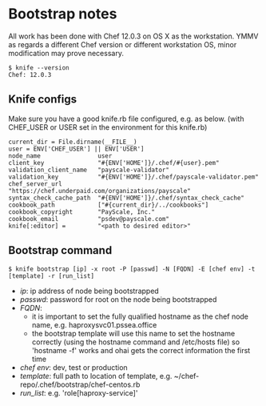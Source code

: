 Bootstrap notes
===============

All work has been done with Chef 12.0.3 on OS X as the workstation. YMMV as regards a
different Chef version or different workstation OS, minor modification may prove necessary.

```
$ knife --version
Chef: 12.0.3
```

Knife configs
-------------
Make sure you have a good knife.rb file configured, e.g. as below.
(with CHEF_USER or USER set in the environment for this knife.rb)
```
current_dir = File.dirname(__FILE__)
user = ENV['CHEF_USER'] || ENV['USER']
node_name                user
client_key               "#{ENV['HOME']}/.chef/#{user}.pem"
validation_client_name   "payscale-validator"
validation_key           "#{ENV['HOME']}/.chef/payscale-validator.pem"
chef_server_url          "https://chef.underpaid.com/organizations/payscale"
syntax_check_cache_path  "#{ENV['HOME']}/.chef/syntax_check_cache"
cookbook_path            ["#{current_dir}/../cookbooks"]
cookbook_copyright       "PayScale, Inc."
cookbook_email           "psdev@payscale.com"
knife[:editor] =         "<path to desired editor>"
```
Bootstrap command
-----------------
```
$ knife bootstrap [ip] -x root -P [passwd] -N [FQDN] -E [chef env] -t [template] -r [run_list]
```

- _ip_:       ip address of node being bootstrapped
- _passwd_:   password for root on the node being bootstrapped
- _FQDN_:   
  * it is important to set the fully qualified hostname as the chef node name, e.g.  haproxysvc01.pssea.office
  * the bootstrap template will use this name to set the hostname correctly (using the hostname 
  command and /etc/hosts file) so 'hostname -f' works and ohai gets the correct information the 
  first time
- _chef env_: dev, test or production
- _template_: full path to location of template, e.g. ~/chef-repo/.chef/bootstrap/chef-centos.rb
- _run_list_: e.g. 'role[haproxy-service]'
